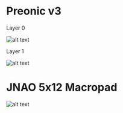 # Preonic v3

Layer 0

![alt text](https://github.com/kimgnguyen/keebs/blob/master/Preonic/L0_Preonic_v3.png)

Layer 1

![alt text](https://github.com/kimgnguyen/keebs/blob/master/Preonic/L1_Preonic_v3.png)

# JNAO 5x12 Macropad

![alt text](https://github.com/kimgnguyen/keebs/blob/master/JNAO/5x12/L0_JNAO.png)
